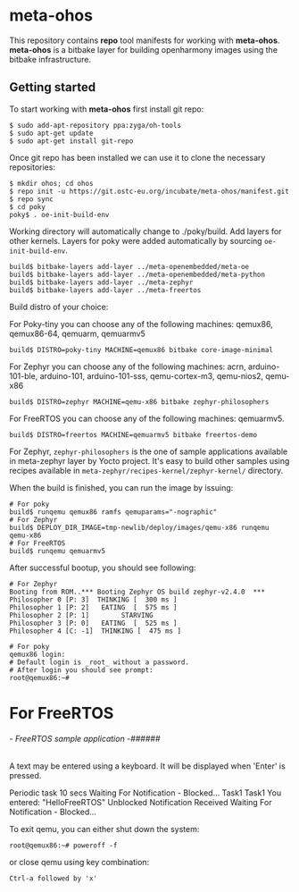 meta-ohos
==========

This repository contains **repo** tool manifests for working with **meta-ohos**. 
**meta-ohos** is a bitbake layer for building openharmony images using the bitbake infrastructure.

## Getting started

To start working with **meta-ohos** first install git repo:

    $ sudo add-apt-repository ppa:zyga/oh-tools
    $ sudo apt-get update
    $ sudo apt-get install git-repo

Once git repo has been installed we can use it to clone the necessary repositories:

    $ mkdir ohos; cd ohos
    $ repo init -u https://git.ostc-eu.org/incubate/meta-ohos/manifest.git
    $ repo sync
    $ cd poky
    poky$ . oe-init-build-env

Working directory will automatically change to ./poky/build. Add layers for
other kernels. Layers for poky were added automatically by sourcing
`oe-init-build-env`.

    build$ bitbake-layers add-layer ../meta-openembedded/meta-oe
    build$ bitbake-layers add-layer ../meta-openembedded/meta-python
    build$ bitbake-layers add-layer ../meta-zephyr
    build$ bitbake-layers add-layer ../meta-freertos

Build distro of your choice:

For Poky-tiny you can choose any of the following machines:
qemux86, qemux86-64, qemuarm, qemuarmv5

    build$ DISTRO=poky-tiny MACHINE=qemux86 bitbake core-image-minimal


For Zephyr you can choose any of the following machines:
acrn, arduino-101-ble, arduino-101, arduino-101-sss, qemu-cortex-m3, qemu-nios2, qemu-x86

    build$ DISTRO=zephyr MACHINE=qemu-x86 bitbake zephyr-philosophers

For FreeRTOS you can choose any of the following machines: qemuarmv5.

    build$ DISTRO=freertos MACHINE=qemuarmv5 bitbake freertos-demo

For Zephyr, `zephyr-philosophers` is the one of sample applications available
in meta-zephyr layer by Yocto project. It's easy to build other samples using
recipes available in `meta-zephyr/recipes-kernel/zephyr-kernel/` directory.

When the build is finished, you can run the image by issuing:

    # For poky
    build$ runqemu qemux86 ramfs qemuparams="-nographic"
    # For Zephyr
    build$ DEPLOY_DIR_IMAGE=tmp-newlib/deploy/images/qemu-x86 runqemu qemu-x86
    # For FreeRTOS
    build$ runqemu qemuarmv5

After successful bootup, you should see following:

    # For Zephyr
    Booting from ROM..*** Booting Zephyr OS build zephyr-v2.4.0  ***
    Philosopher 0 [P: 3]  THINKING [  300 ms ]
    Philosopher 1 [P: 2]   EATING  [  575 ms ]
    Philosopher 2 [P: 1]        STARVING
    Philosopher 3 [P: 0]   EATING  [  525 ms ]
    Philosopher 4 [C: -1]  THINKING [  475 ms ]

    # For poky
    qemux86 login:
    # Default login is _root_ without a password.
    # After login you should see prompt:
    root@qemux86:~#

   # For FreeRTOS
   ###### - FreeRTOS sample application -######
   
   A text may be entered using a keyboard.
   It will be displayed when 'Enter' is pressed.
   
   Periodic task 10 secs
   Waiting For Notification - Blocked...
   Task1
   Task1
   You entered: "HelloFreeRTOS"
   Unblocked
   Notification Received
   Waiting For Notification - Blocked...

To exit qemu, you can either shut down the system:

    root@qemux86:~# poweroff -f

or close qemu using key combination:

    Ctrl-a followed by 'x'

